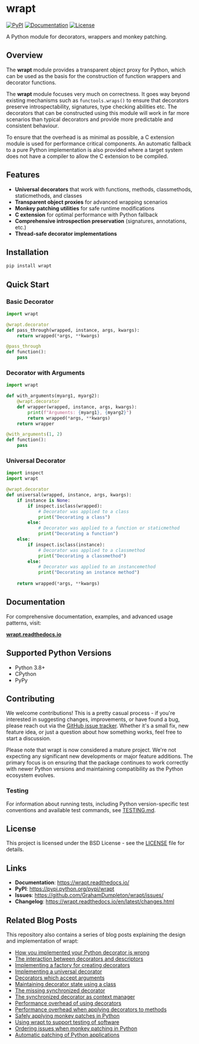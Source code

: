 # wrapt

[![PyPI](https://img.shields.io/pypi/v/wrapt.svg?logo=python&cacheSeconds=3600)](https://pypi.python.org/pypi/wrapt)
[![Documentation](https://img.shields.io/badge/docs-wrapt.readthedocs.io-blue.svg)](https://wrapt.readthedocs.io/)
[![License](https://img.shields.io/badge/license-BSD-green.svg)](LICENSE)

A Python module for decorators, wrappers and monkey patching.

## Overview

The **wrapt** module provides a transparent object proxy for Python, which can be used as the basis for the construction of function wrappers and decorator functions.

The **wrapt** module focuses very much on correctness. It goes way beyond existing mechanisms such as `functools.wraps()` to ensure that decorators preserve introspectability, signatures, type checking abilities etc. The decorators that can be constructed using this module will work in far more scenarios than typical decorators and provide more predictable and consistent behaviour.

To ensure that the overhead is as minimal as possible, a C extension module is used for performance critical components. An automatic fallback to a pure Python implementation is also provided where a target system does not have a compiler to allow the C extension to be compiled.

## Features

- **Universal decorators** that work with functions, methods, classmethods, staticmethods, and classes
- **Transparent object proxies** for advanced wrapping scenarios
- **Monkey patching utilities** for safe runtime modifications
- **C extension** for optimal performance with Python fallback
- **Comprehensive introspection preservation** (signatures, annotations, etc.)
- **Thread-safe decorator implementations**

## Installation

```bash
pip install wrapt
```

## Quick Start

### Basic Decorator

```python
import wrapt

@wrapt.decorator
def pass_through(wrapped, instance, args, kwargs):
    return wrapped(*args, **kwargs)

@pass_through
def function():
    pass
```

### Decorator with Arguments

```python
import wrapt

def with_arguments(myarg1, myarg2):
    @wrapt.decorator
    def wrapper(wrapped, instance, args, kwargs):
        print(f"Arguments: {myarg1}, {myarg2}")
        return wrapped(*args, **kwargs)
    return wrapper

@with_arguments(1, 2)
def function():
    pass
```

### Universal Decorator

```python
import inspect
import wrapt

@wrapt.decorator
def universal(wrapped, instance, args, kwargs):
    if instance is None:
        if inspect.isclass(wrapped):
            # Decorator was applied to a class
            print("Decorating a class")
        else:
            # Decorator was applied to a function or staticmethod
            print("Decorating a function")
    else:
        if inspect.isclass(instance):
            # Decorator was applied to a classmethod
            print("Decorating a classmethod")
        else:
            # Decorator was applied to an instancemethod
            print("Decorating an instance method")
    
    return wrapped(*args, **kwargs)
```

## Documentation

For comprehensive documentation, examples, and advanced usage patterns, visit:

**[wrapt.readthedocs.io](https://wrapt.readthedocs.io/)**

## Supported Python Versions

- Python 3.8+
- CPython
- PyPy

## Contributing

We welcome contributions! This is a pretty casual process - if you're interested in suggesting changes, improvements, or have found a bug, please reach out via the [GitHub issue tracker](https://github.com/GrahamDumpleton/wrapt/issues/). Whether it's a small fix, new feature idea, or just a question about how something works, feel free to start a discussion.

Please note that wrapt is now considered a mature project. We're not expecting any significant new developments or major feature additions. The primary focus is on ensuring that the package continues to work correctly with newer Python versions and maintaining compatibility as the Python ecosystem evolves.

### Testing

For information about running tests, including Python version-specific test conventions and available test commands, see [TESTING.md](TESTING.md).

## License

This project is licensed under the BSD License - see the [LICENSE](LICENSE) file for details.

## Links

- **Documentation**: https://wrapt.readthedocs.io/
- **PyPI**: https://pypi.python.org/pypi/wrapt
- **Issues**: https://github.com/GrahamDumpleton/wrapt/issues/
- **Changelog**: https://wrapt.readthedocs.io/en/latest/changes.html

## Related Blog Posts

This repository also contains a series of blog posts explaining the design and implementation of wrapt:

- [How you implemented your Python decorator is wrong](blog/01-how-you-implemented-your-python-decorator-is-wrong.md)
- [The interaction between decorators and descriptors](blog/02-the-interaction-between-decorators-and-descriptors.md)
- [Implementing a factory for creating decorators](blog/03-implementing-a-factory-for-creating-decorators.md)
- [Implementing a universal decorator](blog/04-implementing-a-universal-decorator.md)
- [Decorators which accept arguments](blog/05-decorators-which-accept-arguments.md)
- [Maintaining decorator state using a class](blog/06-maintaining-decorator-state-using-a-class.md)
- [The missing synchronized decorator](blog/07-the-missing-synchronized-decorator.md)
- [The synchronized decorator as context manager](blog/08-the-synchronized-decorator-as-context-manager.md)
- [Performance overhead of using decorators](blog/09-performance-overhead-of-using-decorators.md)
- [Performance overhead when applying decorators to methods](blog/10-performance-overhead-when-applying-decorators-to-methods.md)
- [Safely applying monkey patches in Python](blog/11-safely-applying-monkey-patches-in-python.md)
- [Using wrapt to support testing of software](blog/12-using-wrapt-to-support-testing-of-software.md)
- [Ordering issues when monkey patching in Python](blog/13-ordering-issues-when-monkey-patching-in-python.md)
- [Automatic patching of Python applications](blog/14-automatic-patching-of-python-applications.md)
